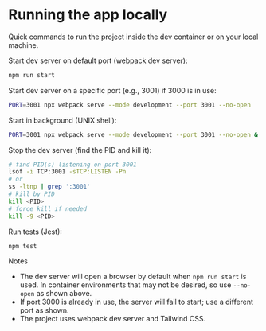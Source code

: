 # Running the app locally

Quick commands to run the project inside the dev container or on your local machine.

Start dev server on default port (webpack dev server):

```bash
npm run start
```

Start dev server on a specific port (e.g., 3001) if 3000 is in use:

```bash
PORT=3001 npx webpack serve --mode development --port 3001 --no-open
```

Start in background (UNIX shell):

```bash
PORT=3001 npx webpack serve --mode development --port 3001 --no-open &
```

Stop the dev server (find the PID and kill it):

```bash
# find PID(s) listening on port 3001
lsof -i TCP:3001 -sTCP:LISTEN -Pn
# or
ss -ltnp | grep ':3001'
# kill by PID
kill <PID>
# force kill if needed
kill -9 <PID>
```

Run tests (Jest):

```bash
npm test
```

Notes

- The dev server will open a browser by default when `npm run start` is used. In container environments that may not be desired, so use `--no-open` as shown above.
- If port 3000 is already in use, the server will fail to start; use a different port as shown.
- The project uses webpack dev server and Tailwind CSS.
